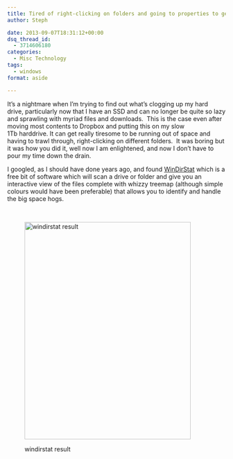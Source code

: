 ```yaml
---
title: Tired of right-clicking on folders and going to properties to get the folder size?
author: Steph

date: 2013-09-07T18:31:12+00:00
dsq_thread_id:
  - 3714606180
categories:
  - Misc Technology
tags:
  - windows
format: aside

---
```

<p class="wp-caption-dt">
  It&#8217;s a nightmare when I&#8217;m trying to find out what&#8217;s clogging up my hard drive, particularly now that I have an SSD and can no longer be quite so lazy and sprawling with myriad files and downloads.  This is the case even after moving most contents to Dropbox and putting this on my slow 1Tb harddrive. It can get really tiresome to be running out of space and having to trawl through, right-clicking on different folders.  It was boring but it was how you did it, well now I am enlightened, and now I don&#8217;t have to pour my time down the drain.  
</p>

<p class="wp-caption-dt">
  <!--more-->
</p>

I googled, as I should have done years ago, and found <a title="windirstat homepage" href="http://windirstat.info" target="_blank">WinDirStat</a> which is a free bit of software which will scan a drive or folder and give you an interactive view of the files complete with whizzy treemap (although simple colours would have been preferable) that allows you to identify and handle the big space hogs.

&nbsp;<figure id="attachment_58501" style="width: 383px" class="wp-caption alignnone">

[<img class="size-medium wp-image-58501" alt="windirstat result" src="../img/2013-09-07-19_27_35-C_-WinDirStat_aborht_cnwco8.png" width="383" height="500" />][1]<figcaption class="wp-caption-text">windirstat result</figcaption></figure> 

&nbsp;

&nbsp;

 [1]: ../img/2013-09-07-19_27_35-C_-WinDirStat_aborht.png